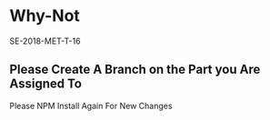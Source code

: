# Why-Not

SE-2018-MET-T-16

## Please Create A Branch on the Part you Are Assigned To

Please NPM Install Again For New Changes
